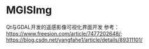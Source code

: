 # MGISImg
Qt与GDAL开发的遥感影像可视化界面开发
参考：https://www.freesion.com/article/7477202648/; https://blog.csdn.net/yangfahe1/article/details/89311101/
